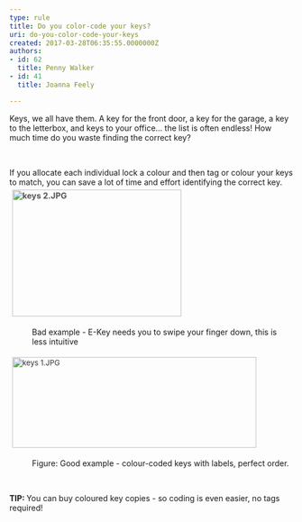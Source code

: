 ```yaml
---
type: rule
title: Do you color-code your keys?
uri: do-you-color-code-your-keys
created: 2017-03-28T06:35:55.0000000Z
authors:
- id: 62
  title: Penny Walker
- id: 41
  title: Joanna Feely

---
```




<span class='intro'> <p class="ssw15-rteElement-P">​​​Keys, we all have them. A key for the front door, a key for the garage, a key to the letterbox, and keys to your office… the list is often endless! How much time do you waste finding the correct key?​</p><br> </span>

<dl class="ssw15-rteElement-ImageArea">​​If you allocate each individual lock a colour and then tag or colour your keys to match, you can save a lot of time and effort identifying the correct key.​<img src="/SiteAssets/do-you-colour-code-your-keys/keys%202.JPG" alt="keys 2.JPG" style="color&#58;#555555;font-size&#58;0.9rem;font-weight&#58;bold;margin&#58;5px;width&#58;300px;height&#58;225px;" /></dl><dd class="ssw15-rteElement-FigureBad">Bad ​example - E-Key needs you to swipe your finger down, this is less intuitive<br></dd><dl class="ssw15-rteElement-ImageArea">​​<img src="/SiteAssets/do-you-colour-code-your-keys/keys%201.JPG" alt="keys 1.JPG" style="color&#58;#333333;font-size&#58;13px;margin&#58;5px;width&#58;433px;height&#58;161px;" /></dl><dd class="ssw15-rteElement-FigureGood">Figure&#58; Good example - colour-coded&#160;keys with labels, perfect order.</dd><p><strong><br></strong></p><p><strong>TIP&#58;&#160;</strong>You can buy coloured key copies - so coding is even easier, no tags required!<br></p><p><br><br></p>


